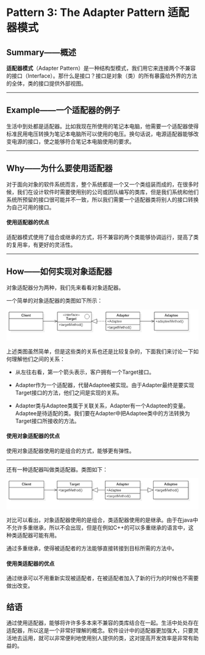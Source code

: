 # Pattern 3: The Adapter Pattern  适配器模式

## Summary——概述

**适配器模式**（Adapter Pattern）是一种结构型模式，我们用它来连接两个不兼容的接口（Interface）。那什么是接口？接口是对象（类）的所有暴露给外界的方法的全体，类的接口提供外部视图。

---

## Example——一个适配器的例子

生活中到处都是适配器。比如我现在所使用的笔记本电脑，他需要一个适配器使得标准民用电压转换为笔记本电脑所可以使用的电压。换句话说，电源适配器能够改变电源的接口，使之能够符合笔记本电脑使用的要求。

---

## Why——为什么要使用适配器

对于面向对象的软件系统而言，整个系统都是一个又一个类组装而成的，在很多时候，我们在设计软件时需要使用别的公司或团队编写的类库，但是我们系统和他们系统所预留的接口很可能并不一致，所以我们需要一个适配器类将别人的接口转换为自己可用的接口。

#### 使用适配器的优点

适配器模式使用了组合或继承的方式，将不兼容的两个类能够协调运行，提高了类的复用率，有更好的灵活性。

---

## How——如何实现对象适配器

对象适配器分为两种，我们先来看看对象适配器。

一个简单的对象适配器的类图如下所示：

<center>

![对象适配器类图](https://raw.githubusercontent.com/Jannchie/Software-Design-Pattern-Note/master/Pattern%203%20The%20Adapter%20Pattern/3-1.png)

</center>

上述类图虽然简单，但是这些类的关系也还是比较复杂的，下面我们来讨论一下如何理解他们之间的关系：

- 从左往右看，第一个箭头表示，客户拥有一个Target接口。

- Adapter作为一个适配器，代替Adaptee被实现。由于Adapter最终是要实现Target接口的方法，他们之间是实现的关系。

- Adapter类与Adaptee类属于关联关系，Adapter有一个Adaptee的变量。Adaptee是待适配的类。我们要在Adapter中把Adaptee类中的方法转换为Target接口所接收的方法。
 

#### 使用对象适配器的优点

使用对象适配器使用的是组合的方式，能够更有弹性。

---

还有一种适配器叫做类适配器。类图如下：

<center>

![类适配器类图](https://raw.githubusercontent.com/Jannchie/Software-Design-Pattern-Note/master/Pattern%203%20The%20Adapter%20Pattern/3-2.png)

</center>

对比可以看出，对象适配器使用的是组合，类适配器使用的是继承。由于在java中不允许多重继承，所以不会出现，但是在例如C++的可以多重继承的语言中，这种类适配器可能有用。

通过多重继承，使得被适配者的方法能够直接转接到目标所需的方法中。

#### 使用类适配器的优点

通过继承可以不用重新实现被适配者，在被适配者加入了新的行为的时候也不需要做出改变。

## 结语

通过使用适配器，能够将许许多多本来不兼容的类库结合在一起。生活中处处存在适配器，所以这是一个非常好理解的概念。软件设计中的适配器更加强大，只要灵活地去运用，就可以非常便利地使用别人提供的类，这对提高开发效率是非常有助益的。
